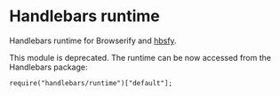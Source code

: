 # Handlebars runtime

Handlebars runtime for Browserify and [hbsfy](https://github.com/epeli/node-hbsfy).

This module is deprecated. The runtime can be now accessed from the Handlebars package:

    require("handlebars/runtime")["default"];
